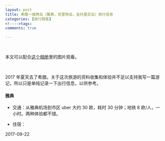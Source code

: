 ```yaml
---
layout: post
title: 希腊一城两岛（雅典，克里特岛，圣托里尼岛）旅行信息
categories: [旅行随笔]
<!---->tags:
comments: true

---
```

<br>

本文可以配合<a href="">这个相册</a>里的图片观看。

<br>

2017 年夏天去了希腊。关于这次旅游的资料收集和体验并不足以支持我写一篇游记，所以只是单纯记录一下出行信息，以供参考。

#### 雅典
- 交通：从雅典机场到市区 uber 大约 30 欧，耗时 30 分钟；地铁 8 欧/人，一小时。两种体验都不错。

- 住宿：






2017-09-22








